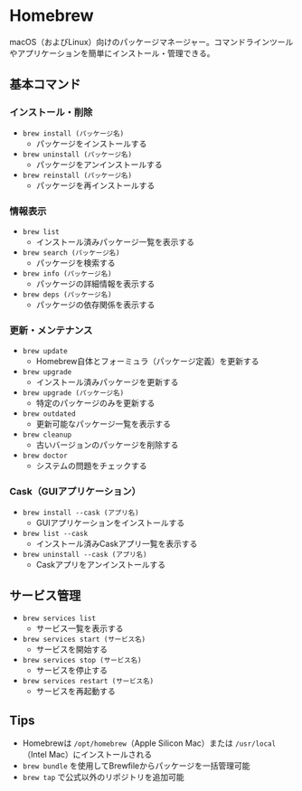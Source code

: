 # Homebrew

macOS（およびLinux）向けのパッケージマネージャー。コマンドラインツールやアプリケーションを簡単にインストール・管理できる。

## 基本コマンド

### インストール・削除
* `brew install (パッケージ名)`
    * パッケージをインストールする
* `brew uninstall (パッケージ名)`
    * パッケージをアンインストールする
* `brew reinstall (パッケージ名)`
    * パッケージを再インストールする

### 情報表示
* `brew list`
    * インストール済みパッケージ一覧を表示する
* `brew search (パッケージ名)`
    * パッケージを検索する
* `brew info (パッケージ名)`
    * パッケージの詳細情報を表示する
* `brew deps (パッケージ名)`
    * パッケージの依存関係を表示する

### 更新・メンテナンス
* `brew update`
    * Homebrew自体とフォーミュラ（パッケージ定義）を更新する
* `brew upgrade`
    * インストール済みパッケージを更新する
* `brew upgrade (パッケージ名)`
    * 特定のパッケージのみを更新する
* `brew outdated`
    * 更新可能なパッケージ一覧を表示する
* `brew cleanup`
    * 古いバージョンのパッケージを削除する
* `brew doctor`
    * システムの問題をチェックする

### Cask（GUIアプリケーション）
* `brew install --cask (アプリ名)`
    * GUIアプリケーションをインストールする
* `brew list --cask`
    * インストール済みCaskアプリ一覧を表示する
* `brew uninstall --cask (アプリ名)`
    * Caskアプリをアンインストールする

## サービス管理
* `brew services list`
    * サービス一覧を表示する
* `brew services start (サービス名)`
    * サービスを開始する
* `brew services stop (サービス名)`
    * サービスを停止する
* `brew services restart (サービス名)`
    * サービスを再起動する

## Tips
* Homebrewは `/opt/homebrew`（Apple Silicon Mac）または `/usr/local`（Intel Mac）にインストールされる
* `brew bundle` を使用してBrewfileからパッケージを一括管理可能
* `brew tap` で公式以外のリポジトリを追加可能